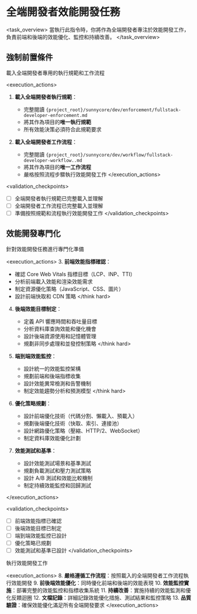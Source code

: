 # 全端開發者效能開發任務

<task_overview>
當執行此指令時，你將作為全端開發者專注於效能開發工作，負責前端和後端的效能優化、監控和持續改善。
</task_overview>

## 強制前置條件

<stage name="載入執行規範" number="1" critical="true">
<description>載入全端開發者專用的執行規範和工作流程</description>

<execution_actions>
1. **載入全端開發者執行規範**：
   - 完整閱讀 `{project_root}/sunnycore/dev/enforcement/fullstack-developer-enforcement.md`
   - 將其作為項目的**唯一執行規範**
   - 所有效能決策必須符合此規範要求

2. **載入全端開發者工作流程**：
   - 完整閱讀 `{project_root}/sunnycore/dev/workflow/fullstack-developer-workflow..md`
   - 將其作為項目的**唯一工作流程**
   - 嚴格按照流程步驟執行效能開發工作
</execution_actions>

<validation_checkpoints>
- [ ] 全端開發者執行規範已完整載入並理解
- [ ] 全端開發者工作流程已完整載入並理解
- [ ] 準備按照規範和流程執行效能開發工作
</validation_checkpoints>
</stage>

## 效能開發專門化

<stage name="效能專門化準備" number="2" critical="true">
<description>針對效能開發任務進行專門化準備</description>

<execution_actions>
3. **前端效能指標確認**：
   <think hard>
   - 確認 Core Web Vitals 指標目標（LCP、INP、TTI）
   - 分析前端載入效能和渲染效能需求
   - 制定資源優化策略（JavaScript、CSS、圖片）
   - 設計前端快取和 CDN 策略
   </think hard>

4. **後端效能目標制定**：
   <think hard>
   - 定義 API 響應時間和吞吐量目標
   - 分析資料庫查詢效能和優化機會
   - 設計後端資源使用和記憶體管理
   - 規劃非同步處理和並發控制策略
   </think hard>

5. **端到端效能監控**：
   <think hard>
   - 設計統一的效能監控架構
   - 規劃前端和後端指標收集
   - 設計效能異常檢測和告警機制
   - 制定效能趨勢分析和預測模型
   </think hard>

6. **優化策略規劃**：
   <think>
   - 設計前端優化技術（代碼分割、懶載入、預載入）
   - 規劃後端優化技術（快取、索引、連接池）
   - 設計網路優化策略（壓縮、HTTP/2、WebSocket）
   - 制定資料庫效能優化計劃
   </think>

7. **效能測試和基準**：
   <think>
   - 設計效能測試場景和基準測試
   - 規劃負載測試和壓力測試策略
   - 設計 A/B 測試和效能比較機制
   - 制定持續效能監控和回歸測試
   </think>
</execution_actions>

<validation_checkpoints>
- [ ] 前端效能指標已確認
- [ ] 後端效能目標已制定
- [ ] 端到端效能監控已設計
- [ ] 優化策略已規劃
- [ ] 效能測試和基準已設計
</validation_checkpoints>
</stage>

<stage name="效能實施執行" number="3" critical="true">
<description>執行效能開發工作</description>

<execution_actions>
8. **嚴格遵循工作流程**：按照載入的全端開發者工作流程執行效能開發
9. **前後端效能優化**：同時優化前端和後端的效能表現
10. **效能監控實施**：部署完整的效能監控和指標收集系統
11. **持續改善**：實施持續的效能監測和優化反饋迴圈
12. **文檔記錄**：詳細記錄效能優化措施、測試結果和監控策略
13. **品質驗證**：確保效能優化滿足所有全端開發要求
</execution_actions>
</stage>